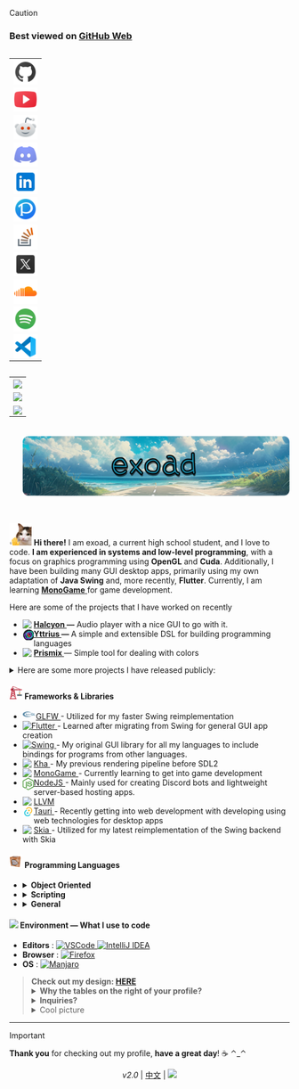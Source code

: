 > [!CAUTION]
> ### Best viewed on [GitHub Web](https://github.com/exoad)


<table align="right" style="border: none" cellspacing="0" cellpadding="0"
  border="0">
  <tr>
    <td align="center">
      <kbd>
        <a href="https://github.com/exoad">
          <img align="center"
            src="https://github.com/exoad/exoad/blob/main/img/github-icon.png?raw=true"
            height="44">
        </a>
      </kbd>
    </td>
  </tr>
  <tr>
    <td align="center">
      <kbd>
        <a href="https://www.youtube.com/@exoad">
          <img align="center"
            src="https://github.com/exoad/exoad/blob/main/img/youtube-icon.png?raw=true"
            height="44">
        </a>
      </kbd>
    </td>
  </tr>
  <tr>
    <td align="center">
      <kbd>
        <a href="https://www.reddit.com/user/Chunkyfungus123">
          <img align="center"
            src="https://github.com/exoad/exoad/blob/main/img/reddit-icon.png?raw=true"
            height="44">
        </a>
      </kbd>
    </td>
  </tr>
  <tr>
    <td align="center">
      <kbd>
        <a href="https://discord.gg/PbJQRT9zQ8">
          <img align="center"
            src="https://github.com/exoad/exoad/blob/main/img/discord-icon.png?raw=true"
            height="44">
        </a>
      </kbd>
    </td>
  </tr>
  <tr>
    <td align="center">
      <kbd>
        <a href="https://www.linkedin.com/in/jiaming-meng-45017a215">
          <img align="center"
            src="https://github.com/exoad/exoad/blob/main/img/linkedin-icon.png?raw=true"
            height="44">
        </a>
      </kbd>
    </td>
  </tr>
  <tr>
    <td align="center">
      <kbd>
        <a href="https://www.pixiv.net/en/users/71281559">
          <img align="center"
            src="https://github.com/exoad/exoad/blob/main/img/pixiv-icon.png?raw=true"
            height="44">
        </a>
      </kbd>
    </td>
  </tr>
  <tr>
    <td align="center">
      <kbd>
        <a href="https://stackoverflow.com/users/14501343/exoad">
          <img align="center"
            src="https://github.com/exoad/exoad/blob/main/img/stackoverflow-icon.png?raw=true"
            height="44">
        </a>
      </kbd>
    </td>
  </tr>
    <tr>
    <td align="center">
      <kbd>
        <a href="https://twitter.com/akira_exoad">
          <img align="center"
            src="https://github.com/exoad/exoad/blob/main/img/twitter_x.png?raw=true"
            height="44">
        </a>
      </kbd>
    </td>
  </tr>
  <tr>
    <td align="center">
      <kbd>
        <a href="https://soundcloud.com/jack-meng-853495117">
          <img align="center"
            src="https://github.com/exoad/exoad/blob/main/img/soundcloud-icon.png?raw=true"
            height="44">
        </a>
      </kbd>
    </td>
  </tr>
  <tr>
    <td align="center">
      <kbd>
        <a href="https://open.spotify.com/user/6upazxk1cqaqq1ct3d9jviaau">
          <img align="center"
            src="https://github.com/exoad/exoad/blob/main/img/spotify-icon.png?raw=true"
            height="44">
        </a>
      </kbd>
    </td>
  </tr>
  <tr>
    <td align="center">
      <kbd>
        <a href="https://marketplace.visualstudio.com/publishers/exoad">
          <img align="center"
            src="https://github.com/exoad/exoad/blob/main/img/vscode-icon.png?raw=true"
            height="44">
        </a>
      </kbd>
    </td>
  </tr>
</table>
<table align="right" style="width: 100%; border: none" cellspacing="0"
  cellpadding="0" border="0">
  <tr>
    <td align="center">
      <img align="center"
        src="https://streak-stats.demolab.com?user=exoad&theme=highcontrast&hide_border=true&border_radius=20&date_format=j%2Fn%5B%2FY%5D&card_width=130&ring=71EB46&fire=EB3FA5&currStreakNum=EBEBEB&currStreakLabel=EBA356&hide_total_contributions=true&hide_longest_streak=true"
        height="160">
    </td>
  </tr>
  <tr>
    <td align="center">
      <img align="center"
        src="https://streak-stats.demolab.com?user=exoad&theme=highcontrast&hide_border=true&border_radius=20&date_format=j%2Fn%5B%2FY%5D&card_width=130&ring=71EB46&fire=EB3FA5&currStreakNum=EBEBEB&currStreakLabel=EBA356&sideNums=EB3FA5&hide_current_streak=true&hide_longest_streak=true"
        height="160">
    </td>
  </tr>
  <tr>
    <td align="center">
      <img align="center"
        src="https://streak-stats.demolab.com?user=exoad&theme=highcontrast&hide_border=true&border_radius=20&date_format=j%2Fn%5B%2FY%5D&card_width=130&ring=71EB46&fire=EB3FA5&currStreakNum=EBEBEB&currStreakLabel=EBA356&sideNums=71EB46&hide_total_contributions=true&hide_current_streak=true"
        height="160">
    </td>
  </tr>
</table>
<div align="center" id="user-content-toc">
  <ul>
    <summary>
      <h6 style="display: inline-block">
        <img
          src="https://github.com/exoad/exoad/blob/main/img/title_pic.png?raw=true"
          alt="exoad" width="480">
      </h6>
    </summary>
  </ul>
</div>
<p>
  <img src="https://github.com/exoad/exoad/blob/main/img/wave.png?raw=true">
  <strong>Hi there!</strong>
I am exoad, a current high school student, and I love to code. 
<strong>I am experienced in systems and low-level programming</strong>, with a focus on graphics programming using 
<strong>OpenGL</strong> and 
<strong>Cuda</strong>. Additionally, I have been building many GUI desktop apps, primarily using my own adaptation of 
<strong>Java Swing</strong> and, more recently, 
<strong>Flutter</strong>.
  Currently, I am learning
  <a href="https://www.monogame.net/">
    <strong>MonoGame</strong>
  </a>
  for game development.
</p>
Here are some of the projects that I have worked on recently
<ul>
  <li>
    <a href="https://github.com/Halcyoninae">
      <img align="left"
        src="https://github.com/Halcyoninae/Halcyon.c/blob/master/assets/app/Halcyon_Logo.png?raw=true"
        width="20">
      <strong>
        Halcyon
      </a> —</strong>
    Audio player with a nice GUI to go with it.
  </li>
  <li>
    <a href="https://github.com/exoad/yttriuslang.c">
      <img align="left"
        src="https://github.com/exoad/exoad/blob/main/img/unknown.png?raw=true"
        width="20">
      <strong>
        Yttrius
      </a>
      —
    </strong>
    A simple and extensible DSL for building programming languages
  </li>
  <li>
    <a href="https://github.com/exoad/prismix">
      <img align="left"
        src="https://github.com/exoad/prismix/blob/master/assets/_icon.png?raw=true"
        width="20">
      <strong>
        Prismix
      </a>
    </strong>
    — Simple tool for dealing with colors
  </li>
</ul>
<p>
  <details>
    <summary>
      Here are some more projects I have released publicly:
    </summary>
    <ul>
      <li>
        <a href="https://github.com/exoad/com.jackmeng">
          <img align="left"
            src="https://github.com/exoad/exoad/blob/main/img/unknown.png?raw=true"
            width="20">
          <kbd>
            <strong>
              com.jackmeng
            </strong>
          </kbd>
        </a>
        — A library of a bunch of random things to help with developing in Java
      </li>
      <li>
        <a href="https://github.com/exoad/animas-firefox">
          <img align="left"
            src="https://github.com/exoad/exoad/blob/main/img/unknown.png?raw=true"
            width="20">
          <kbd>
            <strong>
              Firefox Animas
            </strong>
          </kbd>
        </a>
        — Anime themes for Firefox
      </li>
      <li>
        <a href="https://github.com/exoad/toasterify">
          <img align="left"
            src="https://github.com/exoad/toasterify/blob/main/assets/icon1024.png?raw=true"
            width="20">
          <kbd>
            <strong>
              Toasterify
            </strong>
          </kbd>
        </a>
        — An Android app to warm up your phone to warm up your hands in cold
        times
      </li>
      <li>
        <a href="https://github.com/exoad/ansicolor">
          <img align="left"
            src="https://github.com/exoad/exoad/blob/main/img/unknown.png?raw=true"
            width="20">
          <kbd>
            <strong>
              ansicolor
            </strong>
          </kbd>
        </a>
        — A Java library to deal with ANSI coloring and prettifying CLI
        text
        easier
      </li>
      <li>
        <a href="https://github.com/exoad/usaco_mashups">
          <img align="left"
            src="https://github.com/exoad/exoad/blob/main/img/unknown.png?raw=true"
            width="20">
          <kbd>
            <strong>
              USACO Mashups
            </strong>
          </kbd>
        </a>
        — Discord Bot is written in NodeJS and Java to help with creating
        problem
        sets for the USACO competition
      </li>
      <li>
        <a href="https://github.com/exoad/meta_javac">
          <img align="left"
            src="https://github.com/exoad/exoad/blob/main/img/unknown.png?raw=true"
            width="20">
          <kbd>
            <strong>
              Meta4J
            </strong>
          </kbd>
        </a>
        — An attempt to add metaprogramming into Java with the help of the
        inbuilt
        annotation API
      </li>
    </ul>
    and more!
  </details>
</p>
<h4>
  <img
    src="https://github.com/exoad/exoad/blob/main/img/construction.png?raw=true"
    width="24">
  <strong>Frameworks & Libraries</strong>
</h4>
<ul>
  <li>
    <a href="https://www.glfw.org/">
      <img align="left"
        src="https://github.com/exoad/exoad/blob/main/img/OpenGL_100px_June16.png?raw=true"
        width="24">
      GLFW
    </a>
    -
    Utilized for my faster Swing reimplementation
  </li>
  <li>
    <a href="https://flutter.dev">
      <img align="left"
        src="https://storage.googleapis.com/cms-storage-bucket/0dbfcc7a59cd1cf16282.png"
        width="16">
      Flutter
    </a>
    -
    Learned after migrating from Swing for general GUI app creation
  </li>
  <li>
    <a
      href="https://docs.oracle.com/en/java/javase/17/docs/api/java.desktop/javax/swing/package-summary.html">
      <img align="left"
        src="https://brandslogos.com/wp-content/uploads/images/java-logo-2.png"
        width="16">
      Swing
    </a>
    - My original GUI library for all my languages to include bindings for
    programs from other languages.
  </li>
  <li>
    <a href="https://github.com/Kode/Kha">
      <img align="left" src="https://github.com/Kode.png?size=512" width="20">
      Kha
    </a>
    - My previous rendering pipeline before SDL2
  </li>
  <li>
    <a href="https://www.monogame.net/">
      <img align="left"
        src="https://github.com/MonoGame/MonoGame.Logo/raw/master/FullColorOnLight/LogoOnly_128px.png?raw=true"
        width="20">
      MonoGame
    </a>
    - Currently learning to get into game development
  </li>
  <li>
    <a href="https://nodejs.org/en">
      <img align="left"
        src="https://github.com/exoad/exoad/blob/main/img/nodejs.png?raw=true"
        width="20">
      NodeJS
    </a>
    - Mainly used for creating Discord bots and lightweight server-based hosting
    apps.
  </li>
  <li>
    <a href="https://llvm.org/">
      <img align="left" src="https://llvm.org/img/DragonMedium.png" width="20">
      LLVM
    </a>
  </li>
  <li>
    <a href="https://tauri.app/">
      <img align="left"
        src="https://github.com/exoad/exoad/blob/main/img/tauri.png?raw=true"
        width="20">
      Tauri
    </a>
    - Recently getting
    into web development with developing using web technologies for desktop apps
  </li>
  <li>
    <a href="https://skia.org/">
      <img align="left"
        src="https://upload.wikimedia.org/wikipedia/en/thumb/3/33/Skia_Project_Logo.svg/263px-Skia_Project_Logo.svg.png"
        width="20">
      Skia
    </a>
    - Utilized for my latest reimplementation of the Swing backend with Skia
  </li>
</ul>
<h4>
  <img
    src="https://github.com/exoad/exoad/blob/main/img/command_block.gif?raw=true"
    width="24">
  <strong>Programming Languages</strong>
</h4>
<ul>
  <li>
    <details>
      <summary>
        <strong> Object Oriented</strong>
      </summary>
      <ul>
        <li>
          <img align="center"
            src="https://img.shields.io/badge/java-%23ED8B00.svg?style=for-the-badge&logo=openjdk&logoColor=white">
          <img align="center"
            src="https://img.shields.io/badge/kotlin-%237F52FF.svg?style=for-the-badge&logo=kotlin&logoColor=white">
          (~3.5yrs) - Swing and Android Apps
        </li>
        <li>
          <img align="center"
            src="https://img.shields.io/badge/dart-%230175C2.svg?style=for-the-badge&logo=dart&logoColor=white">
          (>1.5yrs) - Flutter
        </li>
        <li>
          <img align="center"
            src="https://img.shields.io/badge/c++-%2300599C.svg?style=for-the-badge&logo=c%2B%2B&logoColor=white">
          (>4yrs) - Skia and GLFW
        </li>
        <li>
          <img align="center"
            src="https://img.shields.io/badge/Haxe-EA8220?style=for-the-badge&logo=haxe&logoColor=FFF&labelColor=EA8220">
          (~2yrs) - OpenFL and Kha
        </li>
        <li>
          <img align="center"
            src="https://img.shields.io/badge/c%23-%23239120.svg?style=for-the-badge&logo=c-sharp&logoColor=white">
          (~0.1yrs) - MonoGame + DotNet
        </li>
      </ul>
    </details>
  </li>
  <li>
    <details>
      <summary>
        <strong>Scripting</strong>
      </summary>
      <ul>
        <li>
          <img align="center"
            src="https://img.shields.io/badge/javascript-%23323330.svg?style=for-the-badge&logo=javascript&logoColor=%23F7DF1E">
          (>2yrs) - NodeJS and Dart for the web
        </li>
        <li>
          <img align="center"
            src="https://img.shields.io/badge/lua-%232C2D72.svg?style=for-the-badge&logo=lua&logoColor=white">
          (>4yrs) - In conjunction with C
        </li>
      </ul>
    </details>
  </li>
  <li>
    <details>
      <summary>
        <strong>General</strong>
      </summary>
      <ul>
        <li>
          <img align="center"
            src="https://img.shields.io/badge/c-%2300599C.svg?style=for-the-badge&logo=c&logoColor=white">
          (>5yrs)
          - Programming language design and Systems
        </li>
        <li>
          <img align="center"
            src="https://img.shields.io/badge/rust-%23000000.svg?style=for-the-badge&logo=rust&logoColor=white">
          (~0.1yrs) - Tauri
        </li>
      </ul>
    </details>
  </li>
</ul>
<h4>
  <img src="https://emojigraph.org/media/google/night-with-stars_1f303.png"
    width="24">
  <strong>
    Environment
    —
  </strong>
  What I use to code
</h4>
<ul>
  <li>
    <strong>Editors</strong>
    :
    <a href="https://code.visualstudio.com/">
      <img
        src="https://img.shields.io/badge/Visual%20Studio%20Code-0078d7.svg?style=flat-square&logo=visual-studio-code&logoColor=white"
        alt="VSCode">
    </a>
    <a href="https://www.jetbrains.com/idea/">
      <img
        src="https://img.shields.io/badge/IntelliJIDEA-000000.svg?style=flat-square&logo=intellij-idea&logoColor=white"
        alt="IntelliJ IDEA">
    </a>
  </li>
  <li>
    <strong>Browser</strong>
    :
    <a href="https://www.mozilla.org/en-US/firefox/new/">
      <img
        src="https://img.shields.io/badge/Firefox-FF7139?style=flat-square&logo=Firefox-Browser&logoColor=white"
        alt="Firefox">
    </a>
  </li>
  <li>
    <strong>OS</strong>
    :
    <a href="https://manjaro.org/">
      <img
        src="https://img.shields.io/badge/Manjaro-35BF5C?style=flat-square&logo=Manjaro&logoColor=white"
        alt="Manjaro">
    </a>
  </li>
</ul>
<blockquote>
  <strong>Check out my design: <a href="https://github.com/exoad/Design">HERE</a></strong>
  <br />
  <details>
    <summary>
      <strong>Why the tables on the right of your profile?</strong>
    </summary>
    Haha, well it was the only way to get something like that laid out on the right side in a column form. Otherwise, they would all just be on top of the header. :) (<em>I wasted too much time figuring out GitHub Markdown limitations</em>)
  </details>
  <details>
    <summary>
      <strong>Inquiries?</strong>
    </summary>
    If you have inquiries regarding my software, give me a forward through my
    Discord server:
    <a href="https://discord.gg/PbJQRT9zQ8">https://discord.gg/PbJQRT9zQ8</a>
    <br>
    If there is an issue with the incorrect rendering of this profile, please
    submit a PR through this
    <a href="https://github.com/exoad/exoad">https://github.com/exoad/exoad/pulls</a>
  </details>
  <details>
    <summary>
      Cool picture
    </summary>
    <div align="center">
      <img src="https://github.com/exoad/exoad/blob/main/img/海沿いの道.png?raw=true"
        alt="Oops, couldn't load :P">
    </div>
  </blockquote>
  <hr />
</details>


> [!IMPORTANT]
> **Thank you** for checking out my profile, **have a great day**! ☕ &#x2303;\_&#x2303;

<div align="center">
  <p>
    <em>v2.0</em> |
    <a href="https://github.com/exoad/exoad/blob/main/README_ZH.md"
      ><kbd>中文</kbd></a
    >
    |
    <img
      src="https://hits.seeyoufarm.com/api/count/incr/badge.svg?url=https%3A%2F%2Fgithub.com%2Fexoad&count_bg=%23000000&title_bg=%23000000&icon=gitkraken.svg&icon_color=%23E7E7E7&title=views&edge_flat=true"
    />
  </p>
</div>

